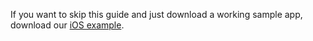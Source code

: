 If you want to skip this guide and just download a working sample app, download our [iOS example](https://github.com/okta/samples-ios/tree/master/browser-sign-in-and-biometric-storage).
